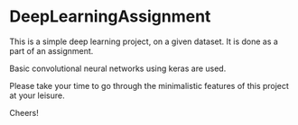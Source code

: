 # DeepLearningAssignment

This is a simple deep learning project, on a given dataset. It is done as a part of an assignment.

Basic convolutional neural networks using keras are used.

Please take your time to go through the minimalistic features of this project at your leisure.

Cheers!
